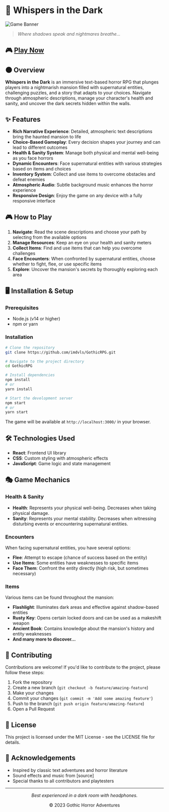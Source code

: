 # 🏰 Whispers in the Dark

![Game Banner](https://i.imgur.com/placeholder.jpg)

> *Where shadows speak and nightmares breathe...*

## 🎮 [Play Now](https://imdvls.github.io/GothicRPG/)

## 🌑 Overview

**Whispers in the Dark** is an immersive text-based horror RPG that plunges players into a nightmarish mansion filled with supernatural entities, challenging puzzles, and a story that adapts to your choices. Navigate through atmospheric descriptions, manage your character's health and sanity, and uncover the dark secrets hidden within the walls.

## ✨ Features

- **Rich Narrative Experience**: Detailed, atmospheric text descriptions bring the haunted mansion to life
- **Choice-Based Gameplay**: Every decision shapes your journey and can lead to different outcomes
- **Health & Sanity System**: Manage both physical and mental well-being as you face horrors
- **Dynamic Encounters**: Face supernatural entities with various strategies based on items and choices
- **Inventory System**: Collect and use items to overcome obstacles and defeat enemies
- **Atmospheric Audio**: Subtle background music enhances the horror experience
- **Responsive Design**: Enjoy the game on any device with a fully responsive interface

## 🎮 How to Play

1. **Navigate**: Read the scene descriptions and choose your path by selecting from the available options
2. **Manage Resources**: Keep an eye on your health and sanity meters
3. **Collect Items**: Find and use items that can help you overcome challenges
4. **Face Encounters**: When confronted by supernatural entities, choose whether to fight, flee, or use specific items
5. **Explore**: Uncover the mansion's secrets by thoroughly exploring each area

## 🖥️ Installation & Setup

### Prerequisites
- Node.js (v14 or higher)
- npm or yarn

### Installation

```bash
# Clone the repository
git clone https://github.com/imdvls/GothicRPG.git

# Navigate to the project directory
cd GothicRPG

# Install dependencies
npm install
# or
yarn install

# Start the development server
npm start
# or
yarn start
```

The game will be available at `http://localhost:3000/` in your browser.

## 🛠️ Technologies Used

- **React**: Frontend UI library
- **CSS**: Custom styling with atmospheric effects
- **JavaScript**: Game logic and state management

## 🎭 Game Mechanics

### Health & Sanity
- **Health**: Represents your physical well-being. Decreases when taking physical damage.
- **Sanity**: Represents your mental stability. Decreases when witnessing disturbing events or encountering supernatural entities.

### Encounters
When facing supernatural entities, you have several options:
- **Flee**: Attempt to escape (chance of success based on the entity)
- **Use Items**: Some entities have weaknesses to specific items
- **Face Them**: Confront the entity directly (high risk, but sometimes necessary)

### Items
Various items can be found throughout the mansion:
- **Flashlight**: Illuminates dark areas and effective against shadow-based entities
- **Rusty Key**: Opens certain locked doors and can be used as a makeshift weapon
- **Ancient Book**: Contains knowledge about the mansion's history and entity weaknesses
- **And many more to discover...**

## 🤝 Contributing

Contributions are welcome! If you'd like to contribute to the project, please follow these steps:

1. Fork the repository
2. Create a new branch (`git checkout -b feature/amazing-feature`)
3. Make your changes
4. Commit your changes (`git commit -m 'Add some amazing feature'`)
5. Push to the branch (`git push origin feature/amazing-feature`)
6. Open a Pull Request

## 📝 License

This project is licensed under the MIT License - see the LICENSE file for details.

## 🙏 Acknowledgements

- Inspired by classic text adventures and horror literature
- Sound effects and music from [source]
- Special thanks to all contributors and playtesters

---

<p align="center">
  <i>Best experienced in a dark room with headphones.</i>
</p>

<p align="center">
  © 2023 Gothic Horror Adventures
</p>
